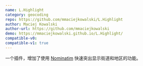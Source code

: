 ```yaml
---
name: L.Highlight
category: geocoding
repo: https://github.com/mmaciejkowalski/L.Highlight
author: Maciej Kowalski
author-url: https://github.com/mmaciejkowalski
demo: https://mmaciejkowalski.github.io/L.Highlight/
compatible-v0:
compatible-v1: true
---
```


一个插件，增加了使用 <a href="https://nominatim.org/">Nominatim</a> 快速突出显示街道和地区的功能。
